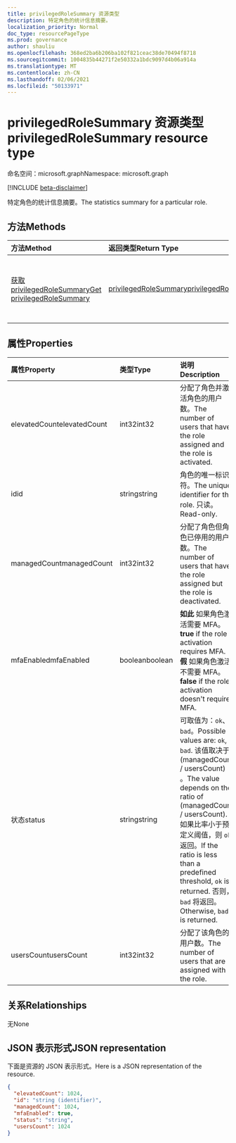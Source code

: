 ```yaml
---
title: privilegedRoleSummary 资源类型
description: 特定角色的统计信息摘要。
localization_priority: Normal
doc_type: resourcePageType
ms.prod: governance
author: shauliu
ms.openlocfilehash: 368ed2ba6b206ba102f821ceac38de70494f8718
ms.sourcegitcommit: 1004835b44271f2e50332a1bdc9097d4b06a914a
ms.translationtype: MT
ms.contentlocale: zh-CN
ms.lasthandoff: 02/06/2021
ms.locfileid: "50133971"
---
```

# <a name="privilegedrolesummary-resource-type"></a><span data-ttu-id="f2c33-103">privilegedRoleSummary 资源类型</span><span class="sxs-lookup"><span data-stu-id="f2c33-103">privilegedRoleSummary resource type</span></span>

<span data-ttu-id="f2c33-104">命名空间：microsoft.graph</span><span class="sxs-lookup"><span data-stu-id="f2c33-104">Namespace: microsoft.graph</span></span>

[!INCLUDE [beta-disclaimer](../../includes/beta-disclaimer.md)]

<span data-ttu-id="f2c33-105">特定角色的统计信息摘要。</span><span class="sxs-lookup"><span data-stu-id="f2c33-105">The statistics summary for a particular role.</span></span>


## <a name="methods"></a><span data-ttu-id="f2c33-106">方法</span><span class="sxs-lookup"><span data-stu-id="f2c33-106">Methods</span></span>

| <span data-ttu-id="f2c33-107">方法</span><span class="sxs-lookup"><span data-stu-id="f2c33-107">Method</span></span>           | <span data-ttu-id="f2c33-108">返回类型</span><span class="sxs-lookup"><span data-stu-id="f2c33-108">Return Type</span></span>    |<span data-ttu-id="f2c33-109">说明</span><span class="sxs-lookup"><span data-stu-id="f2c33-109">Description</span></span>|
|:---------------|:--------|:----------|
|[<span data-ttu-id="f2c33-110">获取 privilegedRoleSummary</span><span class="sxs-lookup"><span data-stu-id="f2c33-110">Get privilegedRoleSummary</span></span>](../api/privilegedrolesummary-get.md) | [<span data-ttu-id="f2c33-111">privilegedRoleSummary</span><span class="sxs-lookup"><span data-stu-id="f2c33-111">privilegedRoleSummary</span></span>](privilegedrolesummary.md) |<span data-ttu-id="f2c33-112">读取 privilegedRoleSummary 对象的属性和关系。</span><span class="sxs-lookup"><span data-stu-id="f2c33-112">Read properties and relationships of privilegedRoleSummary object.</span></span>|

## <a name="properties"></a><span data-ttu-id="f2c33-113">属性</span><span class="sxs-lookup"><span data-stu-id="f2c33-113">Properties</span></span>
| <span data-ttu-id="f2c33-114">属性</span><span class="sxs-lookup"><span data-stu-id="f2c33-114">Property</span></span>     | <span data-ttu-id="f2c33-115">类型</span><span class="sxs-lookup"><span data-stu-id="f2c33-115">Type</span></span>   |<span data-ttu-id="f2c33-116">说明</span><span class="sxs-lookup"><span data-stu-id="f2c33-116">Description</span></span>|
|:---------------|:--------|:----------|
|<span data-ttu-id="f2c33-117">elevatedCount</span><span class="sxs-lookup"><span data-stu-id="f2c33-117">elevatedCount</span></span>|<span data-ttu-id="f2c33-118">int32</span><span class="sxs-lookup"><span data-stu-id="f2c33-118">int32</span></span>|<span data-ttu-id="f2c33-119">分配了角色并激活角色的用户数。</span><span class="sxs-lookup"><span data-stu-id="f2c33-119">The number of users that have the role assigned and the role is activated.</span></span>|
|<span data-ttu-id="f2c33-120">id</span><span class="sxs-lookup"><span data-stu-id="f2c33-120">id</span></span>|<span data-ttu-id="f2c33-121">string</span><span class="sxs-lookup"><span data-stu-id="f2c33-121">string</span></span>| <span data-ttu-id="f2c33-122">角色的唯一标识符。</span><span class="sxs-lookup"><span data-stu-id="f2c33-122">The unique identifier for the role.</span></span> <span data-ttu-id="f2c33-123">只读。</span><span class="sxs-lookup"><span data-stu-id="f2c33-123">Read-only.</span></span>|
|<span data-ttu-id="f2c33-124">managedCount</span><span class="sxs-lookup"><span data-stu-id="f2c33-124">managedCount</span></span>|<span data-ttu-id="f2c33-125">int32</span><span class="sxs-lookup"><span data-stu-id="f2c33-125">int32</span></span>|<span data-ttu-id="f2c33-126">分配了角色但角色已停用的用户数。</span><span class="sxs-lookup"><span data-stu-id="f2c33-126">The number of users that have the role assigned but the role is deactivated.</span></span>|
|<span data-ttu-id="f2c33-127">mfaEnabled</span><span class="sxs-lookup"><span data-stu-id="f2c33-127">mfaEnabled</span></span>|<span data-ttu-id="f2c33-128">boolean</span><span class="sxs-lookup"><span data-stu-id="f2c33-128">boolean</span></span>|<span data-ttu-id="f2c33-129">**如此** 如果角色激活需要 MFA。</span><span class="sxs-lookup"><span data-stu-id="f2c33-129">**true** if the role activation requires MFA.</span></span> <span data-ttu-id="f2c33-130">**假** 如果角色激活不需要 MFA。</span><span class="sxs-lookup"><span data-stu-id="f2c33-130">**false** if the role activation doesn't require MFA.</span></span>|
|<span data-ttu-id="f2c33-131">状态</span><span class="sxs-lookup"><span data-stu-id="f2c33-131">status</span></span>|<span data-ttu-id="f2c33-132">string</span><span class="sxs-lookup"><span data-stu-id="f2c33-132">string</span></span>| <span data-ttu-id="f2c33-133">可取值为：`ok`、`bad`。</span><span class="sxs-lookup"><span data-stu-id="f2c33-133">Possible values are: `ok`, `bad`.</span></span> <span data-ttu-id="f2c33-134">该值取决于 (managedCount / usersCount) 。</span><span class="sxs-lookup"><span data-stu-id="f2c33-134">The value depends on the ratio of (managedCount / usersCount).</span></span> <span data-ttu-id="f2c33-135">如果比率小于预定义阈值，则 `ok` 返回。</span><span class="sxs-lookup"><span data-stu-id="f2c33-135">If the ratio is less than a predefined threshold, `ok` is returned.</span></span> <span data-ttu-id="f2c33-136">否则， `bad` 将返回。</span><span class="sxs-lookup"><span data-stu-id="f2c33-136">Otherwise, `bad` is returned.</span></span>|
|<span data-ttu-id="f2c33-137">usersCount</span><span class="sxs-lookup"><span data-stu-id="f2c33-137">usersCount</span></span>|<span data-ttu-id="f2c33-138">int32</span><span class="sxs-lookup"><span data-stu-id="f2c33-138">int32</span></span>|<span data-ttu-id="f2c33-139">分配了该角色的用户数。</span><span class="sxs-lookup"><span data-stu-id="f2c33-139">The number of users that are assigned with the role.</span></span>|

## <a name="relationships"></a><span data-ttu-id="f2c33-140">关系</span><span class="sxs-lookup"><span data-stu-id="f2c33-140">Relationships</span></span>
<span data-ttu-id="f2c33-141">无</span><span class="sxs-lookup"><span data-stu-id="f2c33-141">None</span></span>


## <a name="json-representation"></a><span data-ttu-id="f2c33-142">JSON 表示形式</span><span class="sxs-lookup"><span data-stu-id="f2c33-142">JSON representation</span></span>

<span data-ttu-id="f2c33-143">下面是资源的 JSON 表示形式。</span><span class="sxs-lookup"><span data-stu-id="f2c33-143">Here is a JSON representation of the resource.</span></span>

<!-- {
  "blockType": "resource",
  "optionalProperties": [

  ],
  "@odata.type": "microsoft.graph.privilegedRoleSummary"
}-->

```json
{
  "elevatedCount": 1024,
  "id": "string (identifier)",
  "managedCount": 1024,
  "mfaEnabled": true,
  "status": "string",
  "usersCount": 1024
}

```

<!-- uuid: 8fcb5dbc-d5aa-4681-8e31-b001d5168d79
2015-10-25 14:57:30 UTC -->
<!--
{
  "type": "#page.annotation",
  "description": "privilegedRoleSummary resource",
  "keywords": "",
  "section": "documentation",
  "tocPath": "",
  "suppressions": []
}
-->


